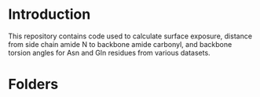 # Introduction

This repository contains code used to calculate surface exposure, distance from side chain amide N to backbone amide carbonyl, and backbone torsion angles for Asn and Gln residues from various datasets.

# Folders


